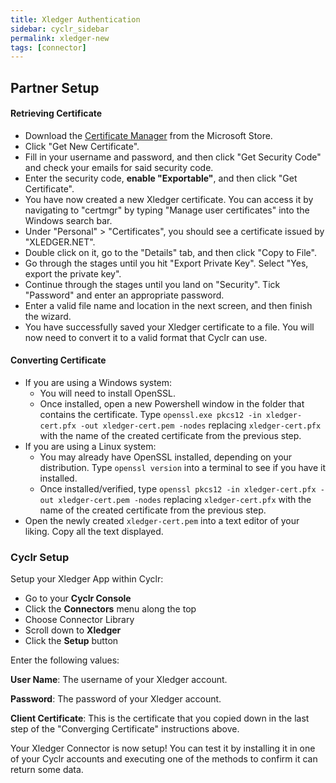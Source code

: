 ```yaml
---
title: Xledger Authentication
sidebar: cyclr_sidebar
permalink: xledger-new
tags: [connector]
---
```


## Partner Setup

#### Retrieving Certificate

*   Download the [Certificate Manager](https://www.microsoft.com/en-us/p/xledger-certificate-manager/9n0q2h72x5x8?activetab=pivot:overviewtab) from the Microsoft Store.
*   Click "Get New Certificate".
*   Fill in your username and password, and then click "Get Security Code" and check your emails for said security code.
*   Enter the security code, **enable "Exportable"**, and then click "Get Certificate".
*   You have now created a new Xledger certificate. You can access it by navigating to "certmgr" by typing "Manage user certificates" into the Windows search bar.
*   Under "Personal" > "Certificates", you should see a certificate issued by "XLEDGER.NET".
*   Double click on it, go to the "Details" tab, and then click "Copy to File".
*   Go through the stages until you hit "Export Private Key". Select "Yes, export the private key".
*   Continue through the stages until you land on "Security". Tick "Password" and enter an appropriate password.
*   Enter a valid file name and location in the next screen, and then finish the wizard.
*   You have successfully saved your Xledger certificate to a file. You will now need to convert it to a valid format that Cyclr can use.

#### Converting Certificate

*   If you are using a Windows system:
    * You will need to install OpenSSL.
    * Once installed, open a new Powershell window in the folder that contains the certificate. Type ``openssl.exe pkcs12 -in xledger-cert.pfx -out xledger-cert.pem -nodes`` replacing ``xledger-cert.pfx`` with the name of the created certificate from the previous step.
*   If you are using a Linux system:
    * You may already have OpenSSL installed, depending on your distribution. Type ``openssl version`` into a terminal to see if you have it installed.
    * Once installed/verified, type ``openssl pkcs12 -in xledger-cert.pfx -out xledger-cert.pem -nodes`` replacing ``xledger-cert.pfx`` with the name of the created certificate from the previous step.
*   Open the newly created ``xledger-cert.pem`` into a text editor of your liking. Copy all the text displayed. 

### Cyclr Setup

Setup your Xledger App within Cyclr:

*   Go to your **Cyclr Console**
*   Click the **Connectors** menu along the top
*   Choose Connector Library
*   Scroll down to **Xledger**
*   Click the **Setup** button

Enter the following values:

**User Name**: The username of your Xledger account.

**Password**:  The password of your Xledger account.

**Client Certificate**: This is the certificate that you copied down in the last step of the "Converging Certificate" instructions above.


Your Xledger Connector is now setup! You can test it by installing it in one of your Cyclr accounts and executing one of the methods to confirm it can return some data.
